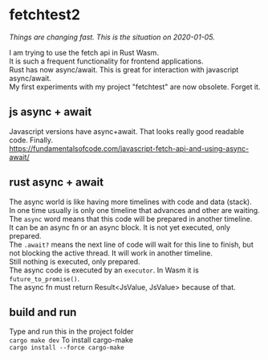 # fetchtest2

*Things are changing fast. This is the situation on 2020-01-05.*

I am trying to use the fetch api in Rust Wasm.  
It is such a frequent functionality for frontend applications.  
Rust has now async/await. This is great for interaction with javascript async/await.  
My first experiments with my project "fetchtest" are now obsolete. Forget it.  

## js async + await

Javascript versions have async+await. That looks really good readable code. Finally.  
<https://fundamentalsofcode.com/javascript-fetch-api-and-using-async-await/>  

## rust async + await

The async world is like having more timelines with code and data (stack).  
In one time usually is only one timeline that advances and other are waiting.  
The `async` word means that this code will be prepared in another timeline.  
It can be an async fn or an async block. It is not yet executed, only prepared.  
The `.await?` means the next line of code will wait for this line to finish,
but not blocking the active thread. It will work in another timeline.  
Still nothing is executed, only prepared.  
The async code is executed by an `executor`. In Wasm it is `future_to_promise()`.  
The async fn must return Result<JsValue, JsValue> because of that.  

## build and run

Type and run this in the project folder  
`cargo make dev`
To install cargo-make  
`cargo install --force cargo-make`
